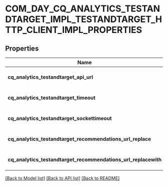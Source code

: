 # COM_DAY_CQ_ANALYTICS_TESTANDTARGET_IMPL_TESTANDTARGET_HTTP_CLIENT_IMPL_PROPERTIES

## Properties
Name | Type | Description | Notes
------------ | ------------- | ------------- | -------------
**cq_analytics_testandtarget_api_url** | [**CONFIG_NODE_PROPERTY_STRING**](configNodePropertyString.md) |  | [optional] [default to null]
**cq_analytics_testandtarget_timeout** | [**CONFIG_NODE_PROPERTY_INTEGER**](configNodePropertyInteger.md) |  | [optional] [default to null]
**cq_analytics_testandtarget_sockettimeout** | [**CONFIG_NODE_PROPERTY_INTEGER**](configNodePropertyInteger.md) |  | [optional] [default to null]
**cq_analytics_testandtarget_recommendations_url_replace** | [**CONFIG_NODE_PROPERTY_STRING**](configNodePropertyString.md) |  | [optional] [default to null]
**cq_analytics_testandtarget_recommendations_url_replacewith** | [**CONFIG_NODE_PROPERTY_STRING**](configNodePropertyString.md) |  | [optional] [default to null]

[[Back to Model list]](../README.md#documentation-for-models) [[Back to API list]](../README.md#documentation-for-api-endpoints) [[Back to README]](../README.md)


